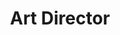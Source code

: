 ---
layout: default
image: ben.jpg
name: Ben De Rienzo
title: Art Director

social: 
  - account: twitter
    username: derienzo777
  - account: facebook
    username: derienzo777
  - account: instagram
    username: derienzo777
  - account: spotify
    username: derienzo777
    
---